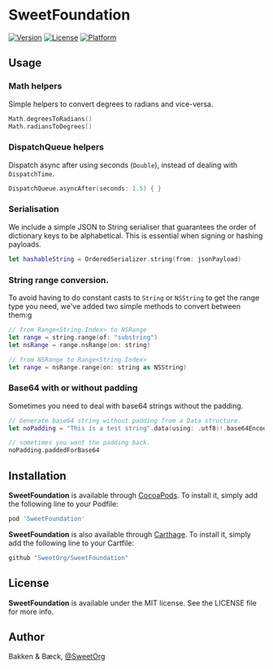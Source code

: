 # SweetFoundation

[![Version](https://img.shields.io/cocoapods/v/SweetFoundation.svg?style=flat)](https://cocoapods.org/pods/SweetFoundation)
[![License](https://img.shields.io/cocoapods/l/SweetFoundation.svg?style=flat)](https://cocoapods.org/pods/SweetFoundation)
[![Platform](https://img.shields.io/cocoapods/p/SweetFoundation.svg?style=flat)](https://cocoapods.org/pods/SweetFoundation)

## Usage
### Math helpers
Simple helpers to convert degrees to radians and vice-versa.

```swift
Math.degreesToRadians()
Math.radiansToDegrees()
```
### DispatchQueue helpers
Dispatch async after using seconds (`Double`), instead of dealing with `DispatchTime`.

```swift
DispatchQueue.asyncAfter(seconds: 1.5) { }
```
### Serialisation
We include a simple JSON to String serialiser that guarantees the order of dictionary keys to be alphabetical. This is essential when signing or hashing payloads.

```swift
let hashableString = OrderedSerializer.string(from: jsonPayload)
```

### String range conversion.
To avoid having to do constant casts to `String` or `NSString` to get the range type you need, we've added two simple methods to convert between them:g

```swift
// from Range<String.Index> to NSRange
let range = string.range(of: "substring")
let nsRange = range.nsRange(on: string)

// from NSRange to Range<String.Index>
let range = nsRange.range(on: string as NSString)
```

### Base64 with or without padding
Sometimes you need to deal with base64 strings without the padding.

```swift
// Generate base64 string without padding from a Data structure.
let noPadding = "This is a test string".data(using: .utf8)!.base64EncodedStringWithoutPadding()

// sometimes you want the padding back.
noPadding.paddedForBase64
```

## Installation

**SweetFoundation** is available through [CocoaPods](http://cocoapods.org). To install
it, simply add the following line to your Podfile:

```ruby
pod 'SweetFoundation'
```

**SweetFoundation** is also available through [Carthage](https://github.com/Carthage/Carthage). To install
it, simply add the following line to your Cartfile:

```ruby
github "SweetOrg/SweetFoundation"
```

## License

**SweetFoundation** is available under the MIT license. See the LICENSE file for more info.

## Author

Bakken & Bæck, [@SweetOrg](https://twitter.com/SweetOrg)
